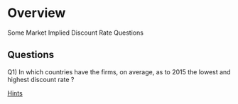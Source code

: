 
# Overview 

Some Market Implied Discount Rate Questions 

## Questions 

Q1) In which countries have the firms, on average, as to 2015 the lowest and highest discount rate ? 

[Hints](questions_midr1_countries1_h1.md)











